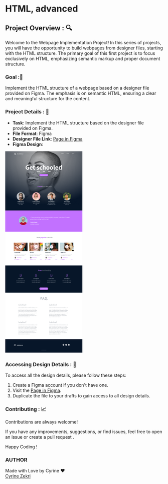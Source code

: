 # HTML, advanced

## Project Overview : 🔍

Welcome to the Webpage Implementation Project! In this series of projects, you will have the opportunity to build webpages from designer files, starting with the HTML structure. The primary goal of this first project is to focus exclusively on HTML, emphasizing semantic markup and proper document structure.

### Goal :🎯
Implement the HTML structure of a webpage based on a designer file provided on Figma. The emphasis is on semantic HTML, ensuring a clear and meaningful structure for the content.

### Project Details : 📌

- **Task**: Implement the HTML structure based on the designer file provided on Figma.
- **File Format**: Figma
- **Designer File Link**: [Page in Figma](https://www.figma.com/file/XrEAsu1vQj5fhVaNG38d2W/Homepage?type=design&node-id=0-1&mode=design)
- **Figma Design**:  
  
![Alt Text](./overview.png)


### Accessing Design Details : 🧷

To access all the design details, please follow these steps:

1. Create a Figma account if you don't have one.
2. Visit the [Page in Figma](https://www.figma.com/file/XrEAsu1vQj5fhVaNG38d2W/Homepage?type=design&node-id=0-1&mode=design).
3. Duplicate the file to your drafts to gain access to all design details.

### Contributing : 📈 

Contributions are always welcome!

If you have any improvements, suggestions, or find issues, feel free to open an issue or create a pull request .

Happy Coding ! 

### AUTHOR 
Made with Love by Cyrine ❤️  
[Cyrine Zekri](https://github.com/CyrineZekri)


